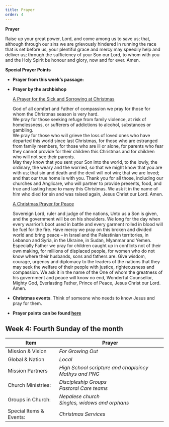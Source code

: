 ```yaml
---
title: Prayer
order: 4
---
```

**Prayer**

Raise up your great power, Lord, and come among us to save us; that, although through our sins we are grievously hindered in running the race that is set before us, your plentiful grace and mercy may speedily help and deliver us; through the sufficiency of your Son our Lord, to whom with you and the Holy Spirit be honour and glory, now and for ever. Amen.


**Special Prayer Points**
- **Prayer from this week’s passage:** 
- **Prayer by the archbishop**

  <ins>A Prayer for the Sick and Sorrowing at Christmas</ins>

  God of all comfort and Father of compassion we pray for those for whom the Christmas season is very hard.  
  We pray for those seeking refuge from family violence, at risk of homelessness, or sufferers of addictions to alcohol, substances or gambling.  
  We pray for those who will grieve the loss of loved ones who have departed this world since last Christmas, for those who are estranged from family members, for those who are ill or alone, for parents who fear they cannot provide for their children this Christmas and for children who will not see their parents.  
  May they know that you sent your Son into the world, to the lowly, the ordinary, the weary and the worried, so that we might know that you are with us; that sin and death and the devil will not win; that we are loved; and that our true home is with you.
  Thank you for all those, including our churches and Anglicare, who will partner to provide presents, food, and true and lasting hope to many this Christmas.
  We ask it in the name of him who died for sin and was raised again, Jesus Christ our Lord. Amen.
  
  <ins>A Christmas Prayer for Peace</ins>

  Sovereign Lord, ruler and judge of the nations,
  Unto us a Son is given, and the government will be on his shoulders.
  We long for the day when every warrior’s boot used in battle and every garment rolled in blood will be fuel for the fire.
  Have mercy we pray on this broken and divided world and bring peace – in Israel and the Palestinian territories, in Lebanon and Syria, in the Ukraine, in Sudan, Myanmar and Yemen. 
  Especially Father we pray for children caught up in conflicts not of their own making, for millions of displaced people, for women who do not know where their husbands, sons and fathers are. 
  Give wisdom, courage, urgency and diplomacy to the leaders of the nations that they may seek the welfare of their people with justice, righteousness and compassion. 
  We ask it in the name of the One of whom the greatness of his government and peace will know no end, Wonderful Counsellor, Mighty God, Everlasting Father, Prince of Peace, Jesus Christ our Lord. Amen.
- **Christmas events**. Think of someone who needs to know Jesus and pray for them. 
- **Prayer points can be found [here](https://stgeorgeshurstville.org.au/prayer)**

## Week 4: Fourth Sunday of the month

| Item | Prayer |
| -------- | ---------- |
| Mission & Vision | _For Growing Out_ |
| Global & Nation | _Local_ |
| Mission Partners | _High School scripture and chaplaincy_  _Mathys and PNG_ |
| Church Ministries: | _Discipleship Groups_ <br> _Pastoral Care teams_|
| Groups in Church: |_Nepalese church_ <br> _Singles, widows and orphans_|
| Special Items & Events: | _Christmas Services_ |


